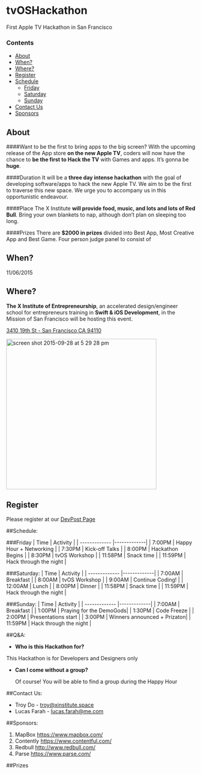 # tvOSHackathon
First Apple TV Hackathon in San Francisco

### Contents
 - [About](#about)
 - [When?](#when)
 - [Where?](#where)
 - [Register](#register)
 - [Schedule](#schedule)
      - [Friday](#friday)
      - [Saturday](#saturday)
      - [Sunday](#sunday)
 - [Contact Us](#contact-us)
 - [Sponsors](#sponsors)



## About
####Want to be the first to bring apps to the big screen? 
 With the upcoming release of the App store **on the new Apple TV**, coders will now have the chance to **be the first to Hack the TV** with Games and apps. It’s gonna be **huge**. 

####Duration
It will be a **three day intense hackathon** with the goal of developing software/apps to hack the new Apple TV.  We aim to be the first to traverse this new space. We urge you to accompany us in this opportunistic endeavour. 

####Place
The X Institute **will provide food, music, and lots and lots of Red Bull**. Bring your own blankets to nap, although don’t plan on sleeping too long. 

####Prizes
There are **$2000 in prizes** divided into Best App, Most Creative App and Best Game. Four person judge panel to consist of

## When?
11/06/2015

## Where?
 **The X Institute of Entrepreneurship**, an accelerated design/engineer school for entrepreneurs training in **Swift & iOS Development**, in the Mission of San Francisco will be hosting this event.

[3410 19th St - San Francisco,CA 94110](https://www.google.com/maps/place/The+X+Institute/@37.76035,-122.419611,17z/data=!3m1!4b1!4m2!3m1!1s0x808f7e3c8ba29873:0x76ae3a4c7d6bddb9)

<img width="400" alt="screen shot 2015-09-28 at 5 29 28 pm" src="https://cloud.githubusercontent.com/assets/6511079/10152438/cbd7478a-6606-11e5-850b-4240e12527d5.png">

## Register
Please register at our [DevPost Page](http://hackthetv.devpost.com)

##Schedule: 

###Friday
| Time        | Activity        | 
| ------------- |-------------|
| 7:00PM   | Happy Hour + Networking |
| 7:30PM   | Kick-off Talks          | 
| 8:00PM   | Hackathon Begins        | 
| 8:30PM   | tvOS Workshop           | 
| 11:58PM   | Snack time             | 
| 11:59PM   | Hack through the night | 

###Saturday:
| Time        | Activity        | 
| ------------- |-------------|
| 7:00AM   | Breakfast               |
| 8:00AM   | tvOS Workshop           | 
| 9:00AM   | Continue Coding!        | 
| 12:00AM   | Lunch                  | 
| 8:00PM   | Dinner                  | 
| 11:58PM   | Snack time             | 
| 11:59PM   | Hack through the night | 

###Sunday:
| Time        | Activity        | 
| ------------- |-------------|
| 7:00AM   | Breakfast               |
| 1:00PM   | Praying for the DemoGods| 
| 1:30PM   | Code Freeze             | 
| 2:00PM   | Presentations start     | 
| 3:00PM   | Winners announced + Prizaton| 
| 11:59PM   | Hack through the night |  


##Q&A:

- **Who is this Hackathon for?**
  
This Hackathon is for Developers and Designers only

- **Can I come without a group?**

  Of course! You will be able to find a group during the Happy Hour


##Contact Us:
- Troy Do - troy@xinstitute.space
- Lucas Farah - lucas.farah@me.com

##Sponsors:

1. MapBox https://www.mapbox.com/
2. Contently https://www.contentful.com/
3. Redbull http://www.redbull.com/
4. Parse https://www.parse.com/

##Prizes
